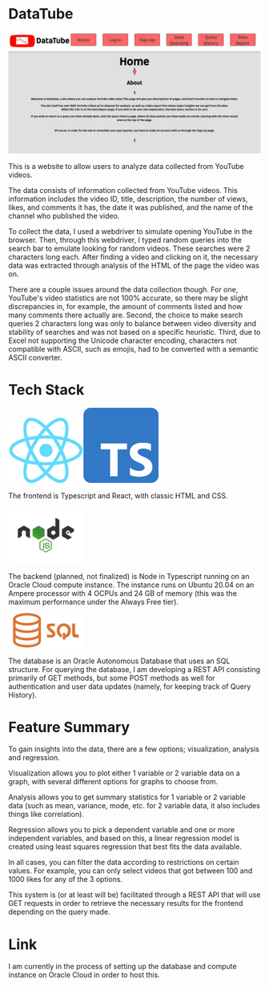 # DataTube

![DataTube Home Page](./Images/DataTubePage.png)

This is a website to allow users to analyze data collected from YouTube videos. 

The data consists of information collected from YouTube videos. This information includes
the video ID, title, description, the number of views, likes, and comments it has, the date
it was published, and the name of the channel who published the video.

To collect the data, I used a webdriver to simulate opening YouTube in the browser. Then, through
this webdriver, I typed random queries into the search bar to emulate looking for random videos. These
searches were 2 characters long each. After finding a video and clicking on it, the necessary data
was extracted through analysis of the HTML of the page the video was on.

There are a couple issues around the data collection though. For one, YouTube's video statistics are 
not 100% accurate, so there may be slight discrepancies in, for example, the amount of comments listed
and how many comments there actually are. Second, the choice to make search queries 2 characters long 
was only to balance between video diversity and stability of searches and was not based on a specific
heuristic. Third, due to Excel not supporting the Unicode character encoding, characters not compatible
with ASCII, such as emojis, had to be converted with a semantic ASCII converter.

# Tech Stack

<img src="./Images/ReactLogo.png" width="150"><img src="./Images/TypeScriptLogo.png" width="150">

The frontend is Typescript and React, with classic HTML and CSS.

<img src="./Images/NodeJSLogo.png" width="150">

The backend (planned, not finalized) is Node in Typescript running on an Oracle Cloud compute instance. The instance runs on Ubuntu 20.04 on an Ampere processor with 4 OCPUs and 24 GB of memory (this was the maximum performance under the Always Free tier).

<img src="./Images/SQLLogo.png" width="150">

The database is an Oracle Autonomous Database that uses an SQL structure. For querying the database, I am developing a REST API consisting primarily of GET methods, but some POST methods as well for authentication and user data updates (namely, for keeping track of Query History).

# Feature Summary

To gain insights into the data, there are a few options; visualization, analysis and regression. 

Visualization allows you to plot either 1 variable or 2 variable data on a graph, with several different options for graphs to choose from. 

Analysis allows you to get summary statistics for 1 variable or 2 variable data (such as mean, variance, mode, etc. for 2 variable data, it also includes things like correlation). 

Regression allows you to pick a dependent variable and one or more independent variables, and based on this, a linear regression model is created using least squares regression that best fits the data available.

In all cases, you can filter the data according to restrictions on certain values. For example, you can only select videos that got between 100 and 1000 likes for any of the 3 options.

This system is (or at least will be) facilitated through a REST API that will use GET requests in order to retrieve the necessary results for the frontend depending on the query made.

# Link

I am currently in the process of setting up the database and compute instance on Oracle Cloud in order to host this.

